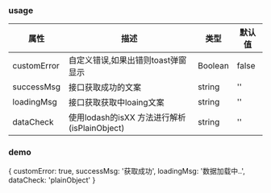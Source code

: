 ### usage
| 属性 | 描述 | 类型 | 默认值 |
|---------- |-------- |---------- |---------- |
|customError|自定义错误,如果出错则toast弹窗显示|Boolean|false|
|successMsg|接口获取成功的文案|string|''|
|loadingMsg|接口获取获取中loaing文案|string|''|
|dataCheck|使用lodash的isXX 方法进行解析(isPlainObject)|string|''|

### demo
{
  customError: true,
  successMsg: '获取成功',
  loadingMsg: '数据加载中..',
  dataCheck: 'plainObject'
}
